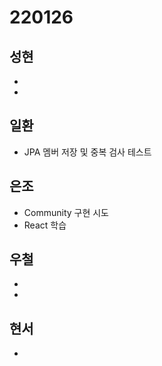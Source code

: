 # 220126

## 성현

-
-

## 일환

- JPA 멤버 저장 및 중복 검사 테스트

## 은조

- Community 구현 시도
- React 학습

## 우철

-
-

## 현서

-
